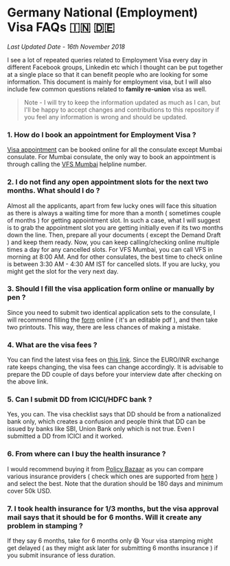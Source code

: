 # Germany National (Employment) Visa FAQs :india: :de: 

_Last Updated Date - 16th November 2018_

I see a lot of repeated queries related to Employment Visa every day in different Facebook groups, Linkedin etc which I thought can be put together at a single place so that it can benefit people who are looking for some information. This document is mainly for employment visa, but I will also include few common questions related to **family re-union** visa as well.

> Note - I will try to keep the information updated as much as I can, but I'll be happy to accept changes and contributions to this repository if you feel any information is wrong and should be updated.


### 1. How do I book an appointment for Employment Visa ?

[Visa appointment](https://india.diplo.de/in-en/service/05-VisaEinreise/-/1987006) can be booked online for all the consulate except Mumbai consulate. For Mumbai consulate, the only way to book an appointment is through calling the [VFS Mumbai](http://www.vfs-germany.co.in/mumbai/index.html) helpline number.

### 2. I do not find any open appointment slots for the next two months. What should I do ?

Almost all the applicants, apart from few lucky ones will face this situation as there is always a waiting time for more than a month ( sometimes couple of months ) for getting appointment slot. In such a case, what I will suggest is to grab the appointment slot you are getting initially even if its two months down the line. Then, prepare all your documents ( except the Demand Draft ) and keep them ready. Now, you can keep calling/checking online multiple times a day for any cancelled slots. For VFS Mumbai, you can call VFS in morning at 8:00 AM. And for other consulates, the best time to check online is between 3:30 AM - 4:30 AM IST for cancelled slots. If you are lucky, you might get the slot for the very next day.

### 3. Should I fill the visa application form online or manually by pen ?

Since you need to submit two identical application sets to the consulate, I will recommend filling the [form](https://india.diplo.de/blob/1822264/d317e8941e42d93fea294b3d12b05180/antrag-national-data.pdf) online ( it's an editable pdf ), and then take two printouts. This way, there are less chances of making a mistake.

### 4. What are the visa fees ?

You can find the latest visa fees on [this link](https://india.diplo.de/in-en/service/-/1987084). Since the EURO/INR exchange rate keeps changing, the visa fees can change accordingly. It is advisable to prepare the DD couple of days before your interview date after checking on the above link.

### 5. Can I submit DD from ICICI/HDFC bank ?

Yes, you can. The visa checklist says that DD should be from a nationalized bank only, which creates a confusion and people think that DD can be issued by banks like SBI, Union Bank only which is not true. Even I submitted a DD from ICICI and it worked.

### 6. From where can I buy the health insurance ?

I would recommend buying it from [Policy Bazaar](https://travel.policybazaar.com/) as you can compare various insurance providers ( check which ones are supported from [here](https://india.diplo.de/blob/1988500/cc58ff2d4af2e57febaf65788167a530/overseas-medical-insurance-data.pdf) ) and select the best. Note that the duration should be 180 days and minimum cover 50k USD.

### 7. I took health insurance for 1/3 months, but the visa approval mail says that it should be for 6 months. Will it create any problem in stamping ?

If they say 6 months, take for 6 months only :smile: Your visa stamping might get delayed ( as they might ask later for submitting 6 months insurance ) if you submit insurance of less duration.

